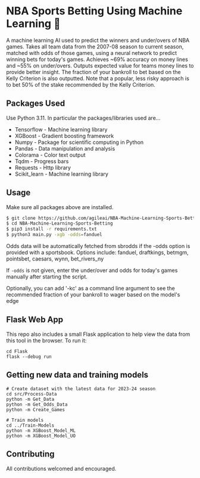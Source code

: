 # NBA Sports Betting Using Machine Learning 🏀

A machine learning AI used to predict the winners and under/overs of NBA games. Takes all team data from the 2007-08 season to current season, matched with odds of those games, using a neural network to predict winning bets for today's games. Achieves ~69% accuracy on money lines and ~55% on under/overs. Outputs expected value for teams money lines to provide better insight. The fraction of your bankroll to bet based on the Kelly Criterion is also outputted. Note that a popular, less risky approach is to bet 50% of the stake recommended by the Kelly Criterion.
## Packages Used

Use Python 3.11. In particular the packages/libraries used are...

* Tensorflow - Machine learning library
* XGBoost - Gradient boosting framework
* Numpy - Package for scientific computing in Python
* Pandas - Data manipulation and analysis
* Colorama - Color text output
* Tqdm - Progress bars
* Requests - Http library
* Scikit_learn - Machine learning library

## Usage

Make sure all packages above are installed.

```bash
$ git clone https://github.com/agileai/NBA-Machine-Learning-Sports-Betting.git
$ cd NBA-Machine-Learning-Sports-Betting
$ pip3 install -r requirements.txt
$ python3 main.py -xgb -odds=fanduel
```

Odds data will be automatically fetched from sbrodds if the -odds option is provided with a sportsbook.  Options include: fanduel, draftkings, betmgm, pointsbet, caesars, wynn, bet_rivers_ny

If `-odds` is not given, enter the under/over and odds for today's games manually after starting the script.

Optionally, you can add '-kc' as a command line argument to see the recommended fraction of your bankroll to wager based on the model's edge

## Flask Web App

This repo also includes a small Flask application to help view the data from this tool in the browser.  To run it:
```
cd Flask
flask --debug run
```

## Getting new data and training models
```
# Create dataset with the latest data for 2023-24 season
cd src/Process-Data
python -m Get_Data
python -m Get_Odds_Data
python -m Create_Games

# Train models
cd ../Train-Models
python -m XGBoost_Model_ML
python -m XGBoost_Model_UO
```

## Contributing

All contributions welcomed and encouraged.
